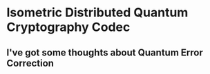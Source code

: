# Isometric Distributed Quantum Cryptography Codec

## I've got some thoughts about Quantum Error Correction
